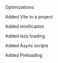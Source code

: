 Optimizations:

Added Vite to a project 

Added minification

Added lazy loading

Added Async scripts

Added Preloading

